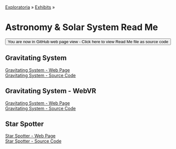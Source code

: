 [Exploratoria]( http://exploratoria.github.io ) &raquo; [Exhibits]( http://exploratoria.github.io/exhibits/ ) &raquo;

Astronomy & Solar System Read Me
====

<span style="display: none"> [You are now in GitHub source code view - Click here to view Read Me file as a web page]( http://exploratoria.github.io/exhibits/astronomy/index.html 'View file as a web page' ) </span>
<input type=button value="You are now in GitHub web page view - Click here to view Read Me file as source code" onclick="window.location.href='https://github.com/exploratoria/exploratoria.github.io/tree/master/exhibits/astronomy/'" />

## Gravitating System

[Gravitating System - Web Page]( http://exploratoria.github.io/exhibits/astronomy/gravitating-system/index.html )  
[Gravitating System - Source Code]( https://github.com/exploratoria/exploratoria.github.io/tree/master/exhibits/astronomy/gravitating-system/ )

## Gravitating System - WebVR

[Gravitating System - Web Page]( http://exploratoria.github.io/exhibits/astronomy/gravitating-system-webvr/index.html )  
[Gravitating System - Source Code]( https://github.com/exploratoria/exploratoria.github.io/tree/master/exhibits/astronomy/gravitating-system-webvr/ )

## Star Spotter

[Star Spotter - Web Page]( http://exploratoria.github.io/exhibits/astronomy/star-spotter/index.html )  
[Star Spotter - Source Code]( https://github.com/exploratoria/exploratoria.github.io/tree/master/exhibits/astronomy/star-spotter/ )

